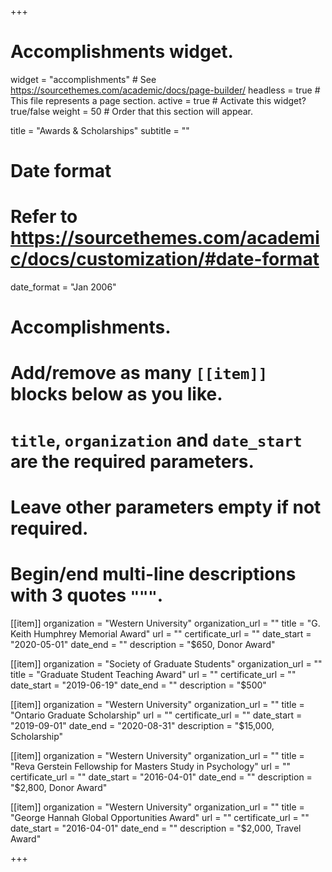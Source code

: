 +++
# Accomplishments widget.
widget = "accomplishments"  # See https://sourcethemes.com/academic/docs/page-builder/
headless = true  # This file represents a page section.
active = true  # Activate this widget? true/false
weight = 50  # Order that this section will appear.

title = "Awards & Scholarships"
subtitle = ""

# Date format
#   Refer to https://sourcethemes.com/academic/docs/customization/#date-format
date_format = "Jan 2006"

# Accomplishments.
#   Add/remove as many `[[item]]` blocks below as you like.
#   `title`, `organization` and `date_start` are the required parameters.
#   Leave other parameters empty if not required.
#   Begin/end multi-line descriptions with 3 quotes `"""`.

[[item]]
  organization = "Western University"
  organization_url = ""
  title = "G. Keith Humphrey Memorial Award"
  url = ""
  certificate_url = ""
  date_start = "2020-05-01"
  date_end = ""
  description = "$650, Donor Award"

[[item]]
  organization = "Society of Graduate Students"
  organization_url = ""
  title = "Graduate Student Teaching Award"
  url = ""
  certificate_url = ""
  date_start = "2019-06-19"
  date_end = ""
  description = "$500"

[[item]]
  organization = "Western University"
  organization_url = ""
  title = "Ontario Graduate Scholarship"
  url = ""
  certificate_url = ""
  date_start = "2019-09-01"
  date_end = "2020-08-31"
  description = "$15,000, Scholarship"

[[item]]
  organization = "Western University"
  organization_url = ""
  title = "Reva Gerstein Fellowship for Masters Study in Psychology"
  url = ""
  certificate_url = ""
  date_start = "2016-04-01"
  date_end = ""
  description = "$2,800, Donor Award"

[[item]]
  organization = "Western University"
  organization_url = ""
  title = "George Hannah Global Opportunities Award"
  url = ""
  certificate_url = ""
  date_start = "2016-04-01"
  date_end = ""
  description = "$2,000, Travel Award"

+++
